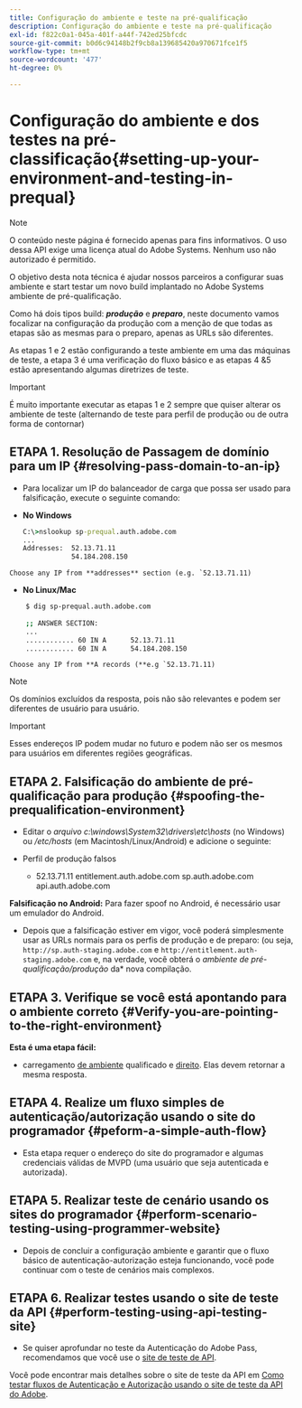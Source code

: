 ```yaml
---
title: Configuração do ambiente e teste na pré-qualificação
description: Configuração do ambiente e teste na pré-qualificação
exl-id: f822c0a1-045a-401f-a44f-742ed25bfcdc
source-git-commit: b0d6c94148b2f9cb8a139685420a970671fce1f5
workflow-type: tm+mt
source-wordcount: '477'
ht-degree: 0%

---
```


# Configuração do ambiente e dos testes na pré-classificação{#setting-up-your-environment-and-testing-in-prequal}

>[!NOTE]
>
>O conteúdo neste página é fornecido apenas para fins informativos. O uso dessa API exige uma licença atual do Adobe Systems. Nenhum uso não autorizado é permitido.

O objetivo desta nota técnica é ajudar nossos parceiros a configurar suas ambiente e start testar um novo build implantado no Adobe Systems ambiente de pré-qualificação.

Como há dois tipos build: ***produção*** e ***preparo***, neste documento vamos focalizar na configuração da produção com a menção de que todas as etapas são as mesmas para o preparo, apenas as URLs são diferentes.

As etapas 1 e 2 estão configurando a teste ambiente em uma das máquinas de teste, a etapa 3 é uma verificação do fluxo básico e as etapas 4 &amp;5 estão apresentando algumas diretrizes de teste.

>[!IMPORTANT]
>
> É muito importante executar as etapas 1 e 2 sempre que quiser alterar os ambiente de teste (alternando de teste para perfil de produção ou de outra forma de contornar)


## ETAPA 1. Resolução de Passagem de domínio para um IP {#resolving-pass-domain-to-an-ip}

* Para localizar um IP do balanceador de carga que possa ser usado para falsificação, execute o seguinte comando:

* **No Windows**

  ```cmd
  C:\>nslookup sp-prequal.auth.adobe.com
  ...
  Addresses:  52.13.71.11
              54.184.208.150
  ```

```Choose any IP from **addresses** section (e.g. `52.13.71.11)```

* **No Linux/Mac**

```sh
    $ dig sp-prequal.auth.adobe.com
    
    ;; ANSWER SECTION:
    ...
    ............ 60 IN A      52.13.71.11
    ............ 60 IN A      54.184.208.150
```

```Choose any IP from **A records (**e.g `52.13.71.11)```

>[!NOTE]
>
>Os domínios excluídos da resposta, pois não são relevantes e podem ser diferentes de usuário para usuário.

>[!IMPORTANT]
>
> Esses endereços IP podem mudar no futuro e podem não ser os mesmos para usuários em diferentes regiões geográficas.


## ETAPA 2.  Falsificação do ambiente de pré-qualificação para produção {#spoofing-the-prequalification-environment}

* Editar o *arquivo c:\\windows\\System32\\drivers\\etc\\hosts* (no Windows) ou */etc/hosts* (em Macintosh/Linux/Android) e adicione o seguinte:

* Perfil de produção falsos
   * 52.13.71.11 entitlement.auth.adobe.com sp.auth.adobe.com api.auth.adobe.com

**Falsificação no Android:** Para fazer spoof no Android, é necessário usar um emulador do Android.

* Depois que a falsificação estiver em vigor, você poderá simplesmente usar as URLs normais para os perfis de produção e de preparo: (ou seja, `http://sp.auth-staging.adobe.com` e `http://entitlement.auth-staging.adobe.com` e, na verdade, você obterá o *ambiente de pré-qualificação/produção* da* nova compilação.


## ETAPA 3.  Verifique se você está apontando para o ambiente correto {#Verify-you-are-pointing-to-the-right-environment}

**Esta é uma etapa fácil:**

* carregamento [de ambiente](https://entitlement-prequal.auth.adobe.com/environment.html) qualificado e [direito](https://entitlement.auth.adobe.com/environment.html). Elas devem retornar a mesma resposta.


## ETAPA 4.  Realize um fluxo simples de autenticação/autorização usando o site do programador {#peform-a-simple-auth-flow}

* Esta etapa requer o endereço do site do programador e algumas credenciais válidas de MVPD (uma usuário que seja autenticada e autorizada).

## ETAPA 5.  Realizar teste de cenário usando os sites do programador {#perform-scenario-testing-using-programmer-website}

* Depois de concluir a configuração ambiente e garantir que o fluxo básico de autenticação-autorização esteja funcionando, você pode continuar com o teste de cenários mais complexos.


## ETAPA 6.  Realizar testes usando o site de teste da API {#perform-testing-using-api-testing-site}

* Se quiser aprofundar no teste da Autenticação do Adobe Pass, recomendamos que você use o [site de teste de API](http://entitlement-prequal.auth.adobe.com/apitest/api.html).

Você pode encontrar mais detalhes sobre o site de teste da API em [Como testar fluxos de Autenticação e Autorização usando o site de teste da API do Adobe](/help/authentication/integration-guide-programmers/legacy/notes-technical/test-authn-authz-flows-using-adobes-api-test-site.md).
